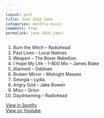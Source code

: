 ```yaml
---
---
layout: post
title: June 2016 Jams
categories: monthly-music
comments: true
permalink: june-2016-jams/
---
```


1. Burn the Witch – Radiohead
2. Past Lives – Local Natives
3. Weapon – The Boxer Rebellion
4. I Hope My Life - 1-800 Mix – James Blake
5. Alarmed – Oddisee
6. Broken Mirror – Midnight Masses
7. Georgia – Lydia
8. Angry God – Jake Bowen
9. Mizu – Qrion
10. Daydreaming – Radiohead

[View in Spotify][spotify].  
[View on Youtube][youtube].

[spotify]: https://open.spotify.com/user/fred.hohman/playlist/16xxgkDIq7D9k4nLXCIsRj "View in Spotify."
[youtube]: https://www.youtube.com/playlist?list=PL7t4sFPlrvYXblzQLfb34A3mRxMM4CPp2 "View on Youtube."